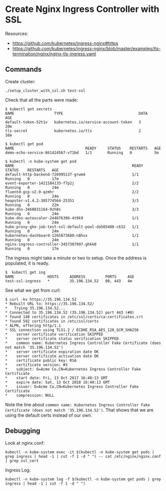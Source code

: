 
# Create Nginx Ingress Controller with SSL

Resources:
 * https://github.com/kubernetes/ingress-nginx#https
 * https://github.com/kubernetes/ingress-nginx/blob/master/examples/tls-termination/nginx/nginx-tls-ingress.yaml

## Commands

Create cluster:
```
./setup_cluster_with_ssl.sh test-ssl
```

Check that all the parts were made:
```
$ kubectl get secrets
NAME                  TYPE                                  DATA      AGE
default-token-52t1v   kubernetes.io/service-account-token   3         20m
tls-secret            kubernetes.io/tls                     2         16m
```
```
$ kubectl get pod
NAME                                READY     STATUS    RESTARTS   AGE
demo-echo-service-861424567-v71bd   1/1       Running   0          5m
```
```
$ kubectl -n kube-system get pod
NAME                                                     READY     STATUS    RESTARTS   AGE
default-http-backend-726995137-grwm4                     1/1       Running   0          17m
event-exporter-1421584133-f7p2j                          2/2       Running   0          24m
fluentd-gcp-v2.0-qzmhr                                   2/2       Running   0          24m
heapster-v1.4.2-305774564-25351                          3/3       Running   0          22m
kube-dns-3468831164-9zh8s                                3/3       Running   0          24m
kube-dns-autoscaler-244676396-4t9k9                      1/1       Running   0          24m
kube-proxy-gke-job-test-ssl-default-pool-da505488-c632   1/1       Running   0          24m
kubernetes-dashboard-1265873680-n8hsx                    1/1       Running   0          24m
nginx-ingress-controller-3457307997-ghkk0                1/1       Running   0          17m
```

The ingress might take a minute or two to setup. Once the address is populated, it is ready.
```
$  kubectl get ing
NAME               HOSTS     ADDRESS         PORTS     AGE
test-ssl-ingress   *         35.196.134.52   80, 443   4m
```

See what we get from curl:
```
$ curl -kv https://35.196.134.52
* Rebuilt URL to: https://35.196.134.52/
*   Trying 35.196.134.52...
* Connected to 35.196.134.52 (35.196.134.52) port 443 (#0)
* found 148 certificates in /etc/ssl/certs/ca-certificates.crt
* found 592 certificates in /etc/ssl/certs
* ALPN, offering http/1.1
* SSL connection using TLS1.2 / ECDHE_RSA_AES_128_GCM_SHA256
* 	 server certificate verification SKIPPED
* 	 server certificate status verification SKIPPED
* 	 common name: Kubernetes Ingress Controller Fake Certificate (does not match '35.196.134.52')
* 	 server certificate expiration date OK
* 	 server certificate activation date OK
* 	 certificate public key: RSA
* 	 certificate version: #3
* 	 subject: O=Acme Co,CN=Kubernetes Ingress Controller Fake Certificate
* 	 start date: Fri, 13 Oct 2017 16:40:13 GMT
* 	 expire date: Sat, 13 Oct 2018 16:40:13 GMT
* 	 issuer: O=Acme Co,CN=Kubernetes Ingress Controller Fake Certificate
* 	 compression: NULL
```

Note the line about `common name: Kubernetes Ingress Controller Fake Certificate (does not match '35.196.134.52')`.
That shows that we are using the default certs instead of our own.


## Debugging

Look at nginx.conf:
```
kubectl -n kube-system exec -it $(kubectl -n kube-system get pods | grep ingress | head -1 | cut -f 1 -d " ") -- cat /etc/nginx/nginx.conf | grep ssl_cert
```

Ingress Log:
```
kubectl -n kube-system log -f $(kubectl -n kube-system get pods | grep ingress | head -1 | cut -f 1 -d " ")
```

